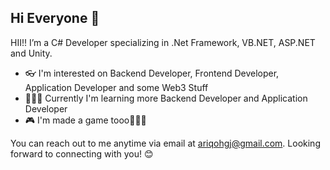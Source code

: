## Hi Everyone 👋

<!--
**ariqohgj/ariqohgj** is a ✨ _special_ ✨ repository because its `README.md` (this file) appears on your GitHub profile.
-->

HII!! I’m a C# Developer specializing in .Net Framework, VB.NET, ASP.NET and Unity.

- 👓 I'm interested on Backend Developer, Frontend Developer, Application Developer and some Web3 Stuff
- 🏃‍♀️‍➡️ Currently I'm learning more Backend Developer and Application Developer
- 🎮 I'm made a game tooo🥳🥳🥳

You can reach out to me anytime via email at ariqohgj@gmail.com. Looking forward to connecting with you! 😊
